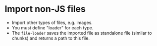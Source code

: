 # Import non-JS files

* Import other types of files, e.g. images.
* You must define "loader" for each type.
* The `file-loader` saves the imported file as standalone file (similar to chunks) and returns a path to this file.
